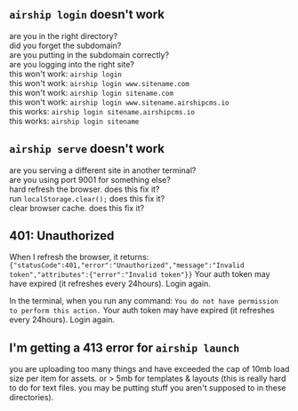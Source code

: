 ## `airship login` doesn't work
are you in the right directory?  
did you forget the subdomain?  
are you putting in the subdomain correctly?  
are you logging into the right site?  
this won't work: `airship login`  
this won't work: `airship login www.sitename.com`  
this won't work: `airship login sitename.com`  
this won't work: `airship login www.sitename.airshipcms.io`  
this works: `airship login sitename.airshipcms.io`  
this works: `airship login sitename`  

## `airship serve` doesn't work
are you serving a different site in another terminal?  
are you using port 9001 for something else?  
hard refresh the browser. does this fix it?  
run `localStorage.clear();` does this fix it?  
clear browser cache. does this fix it?  

## 401: Unauthorized
When I refresh the browser, it returns:
```{"statusCode":401,"error":"Unauthorized","message":"Invalid token","attributes":{"error":"Invalid token"}}```
Your auth token may have expired (it refreshes every 24hours). Login again.

In the terminal, when you run any command:
```You do not have permission to perform this action.```
Your auth token may have expired (it refreshes every 24hours). Login again.

## I'm getting a 413 error for `airship launch`  
you are uploading too many things and have exceeded the cap of 10mb load size per item for assets.
or > 5mb for templates & layouts (this is really hard to do for text files. you may be putting stuff you aren't supposed to in these directories). 
